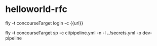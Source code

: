 # helloworld-rfc

fly -t concourseTarget login -c {{url}}

fly -t concourseTarget sp -c ci/pipeline.yml -n -l ../secrets.yml -p dev-pipeline
